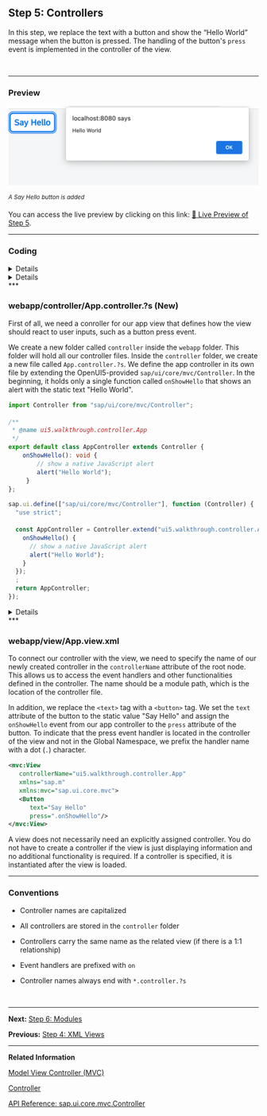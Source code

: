 ## Step 5: Controllers

In this step, we replace the text with a button and show the “Hello World” message when the button is pressed. The handling of the button's `press` event is implemented in the controller of the view.

&nbsp;

***

### Preview


![](assets/loiocedfdf89b30643ddbfcab1fe50bfa892_LowRes.png "A Say Hello button is added")

<sup>*A Say Hello button is added*</sup>

You can access the live preview by clicking on this link: [🔗 Live Preview of Step 5](https://sap-samples.github.io/ui5-typescript-walkthrough/build/05/index-cdn.html).

***

### Coding

<details class="ts-only">

You can download the solution for this step here: [📥 Download step 5](https://sap-samples.github.io/ui5-typescript-walkthrough/ui5-typescript-walkthrough-step-05.zip).

</details>

<details class="js-only">

You can download the solution for this step here: [📥 download step 5](https://sap-samples.github.io/ui5-typescript-walkthrough/ui5-typescript-walkthrough-step-05-js.zip).

</details>
***

### webapp/controller/App.controller.?s \(New\)
First of all, we need a conroller for our app view that defines how the view should react to user inputs, such as a button press event. 

We create a new folder called `controller` inside the `webapp` folder. This folder will hold all our controller files. Inside the `controller` folder, we create a new file called `App.controller.?s`. We define the app controller in its own file by extending the OpenUI5-provided `sap/ui/core/mvc/Controller`. In the beginning, it holds only a single function called `onShowHello` that shows an alert with the static text "Hello World".


```ts
import Controller from "sap/ui/core/mvc/Controller";

/**
 * @name ui5.walkthrough.controller.App
 */
export default class AppController extends Controller {
    onShowHello(): void {
        // show a native JavaScript alert
        alert("Hello World");
     }
};

```

```js
sap.ui.define(["sap/ui/core/mvc/Controller"], function (Controller) {
  "use strict";

  const AppController = Controller.extend("ui5.walkthrough.controller.App", {
    onShowHello() {
      // show a native JavaScript alert
      alert("Hello World");
    }
  });
  ;
  return AppController;
});

```
<details class="ts-only">

> 📝 **Note:** <br>
> The comment `@name ui5.walkthrough.controller.App` is a JSDoc comment that names this controller. It can be used by documentation generators and IDEs to provide more information about this class.

</details>
***

### webapp/view/App.view.xml

To connect our controller with the view, we need to specify the name of our newly created controller in the `controllerName` attribute of the root node. This allows us to access the event handlers and other functionalities defined in the controller. The name should be a module path, which is the location of the controller file. 

In addition, we replace the `<text>` tag with a `<button>` tag. We set the `text` attribute of the button to the static value "Say Hello" and assign the `onShowHello` event from our app controller to the `press` attribute of the button. To indicate that the press event handler is located in the controller of the view and not in the Global Namespace, we prefix the handler name with a dot (`.`) character.

```xml
<mvc:View
   controllerName="ui5.walkthrough.controller.App"
   xmlns="sap.m"
   xmlns:mvc="sap.ui.core.mvc">
   <Button
      text="Say Hello"
      press=".onShowHello"/>
</mvc:View>

```

A view does not necessarily need an explicitly assigned controller. You do not have to create a controller if the view is just displaying information and no additional functionality is required. If a controller is specified, it is instantiated after the view is loaded.

***

### Conventions

-   Controller names are capitalized

-   All controllers are stored in the `controller` folder

-   Controllers carry the same name as the related view \(if there is a 1:1 relationship\)

-   Event handlers are prefixed with `on`

-   Controller names always end with `*.controller.?s`

&nbsp;

***

**Next:** [Step 6: Modules](../06/README.md "In OpenUI5, resources are often referred to as modules. In this step, we replace the alert from the last exercise with a proper Message Toast from the `sap.m` library.")

**Previous:** [Step 4: XML Views](../04/README.md "Putting all our UI into the index.html file will very soon result in a messy setup and there is quite a bit of work ahead of us. So let’s do a first modularization by putting the sap/m/Text control into a dedicated view.")

***

**Related Information**

[Model View Controller \(MVC\)](https://sdk.openui5.org/topic/91f233476f4d1014b6dd926db0e91070.html "The Model View Controller (MVC) concept is used in OpenUI5 to separate the representation of information from the user interaction. This separation facilitates development and the changing of parts independently.")

[Controller](https://sdk.openui5.org/topic/121b8e6337d147af9819129e428f1f75.html "A controller contains methods that define how models and views interact.")

[API Reference: sap.ui.core.mvc.Controller](https://sdk.openui5.org/api/sap.ui.core.mvc.Controller)
